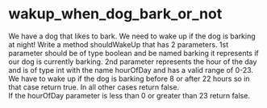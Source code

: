 # wakup_when_dog_bark_or_not
We have a dog that likes to bark.
We need to wake up if the dog is barking at night! 
Write a method shouldWakeUp that has 2 parameters.  1st parameter should be of type boolean and be named barking it represents if our dog is currently barking. 
2nd parameter represents the hour of the day and is of type int with the name hourOfDay and has a valid range of 0-23. 
We have to wake up if the dog is barking before 8 or after 22 hours so in that case return true.
In all other cases return false.  
If the hourOfDay parameter is less than 0 or greater than 23 return false. 
